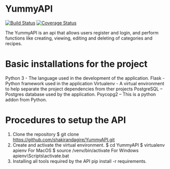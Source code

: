 # YummyAPI

[![Build Status](https://travis-ci.org/shakirandagire/YummyAPI.svg?branch=develop)](https://travis-ci.org/shakirandagire/YummyAPI) [![Coverage Status](https://coveralls.io/repos/github/shakirandagire/YummyAPI/badge.svg?branch=develop)](https://coveralls.io/github/shakirandagire/YummyAPI?branch=develop)

The YummyAPI is an api that allows users register and login, and perform functions like creating, viewing, editing and deleting of categories and recipes.

# Basic installations for the project
Python 3 - The language used in the development of the application.
Flask - Python framework used in the application
Virtualenv - A virtual environment to help separate the project dependencies from ther projects
PostgreSQL – Postgres database used by the application.
Psycopg2 – This is a python addon from Python.

# Procedures to setup the API
1. Clone the repository
    $ git clone https://github.com/shakirandagire/YummyAPI.git
2. Create and activate the virtual environment.
    $ cd YummyAPI
    $ virtualenv apienv
    For MacOS
    $ source /venv/bin/activate
    For Windows
    apienv\Scripts\activate.bat
3. Installing all tools required by the API
    pip install -r requirements.
    

 


